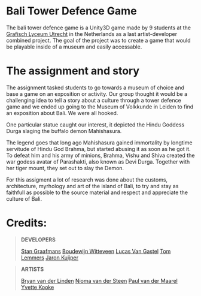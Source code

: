 # Bali Tower Defence Game

The bali tower defence game is a Unity3D game made by 9 students at the [Grafisch Lyceum Utrecht](https://glu.nl) in the Netherlands as a last artist-developer combined project. The goal of the project was to create a game that would be playable inside of a museum and easily accessable.

# The assignment and story

The assignment tasked students to go towards a museum of choice and base a game on an exposition or activity. Our group thought it would be a challenging idea to tell a story about a culture through a tower defence game and we ended up going to the Museum of Volkkunde in Leiden to find an exposition about Bali. We were all hooked.

One particular statue caught our interest, it depicted the Hindu Goddess Durga slaging the buffalo demon Mahishasura.

The legend goes that long ago Mahishasura gained immortality by longtime servitude of Hindu God Brahma, but started abusing it as soon as he got it. To defeat him and his army of minions, Brahma, Vishu and Shiva created the war godess avatar of Parashakti, also known as Devi Durga. Together with her tiger mount, they set out to slay the Demon.

For this assigment a lot of research was done about the customs, architecture, myrhology and art of the island of Bali, to try and stay as faithfull as possible to the source material and respect and appreciate the culture of Bali.

# Credits:

> **DEVELOPERS**
> 
> [Stan Graafmans](http://stangraafmans.com/)
> [Boudewijn Witteveen](http://boudewijnwitteveen.com/)
> [Lucas Van Gastel](http://lucasvangastel.com/)
> [Tom Lemmers](http://www.tomlemmers.com/)
> [Jaron Kuijper](http://jaronkuijper.nl/)

> **ARTISTS**
> 
> [Bryan van der Linden](https://www.artstation.com/nyghtskye)
> [Nioma van der Steen](http://niomavandersteen.weebly.com/)
> [Paul van der Maarel](http://paulvandermaarel.weebly.com/)
> [Yvette Kooke](https://wolvcy.artstation.com/)
